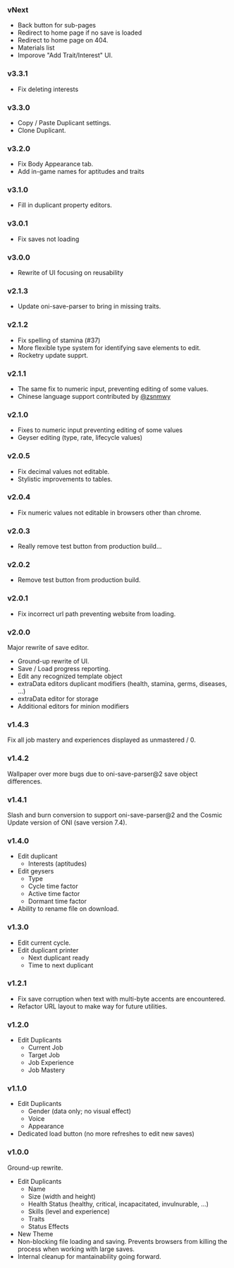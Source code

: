 ### vNext

- Back button for sub-pages
- Redirect to home page if no save is loaded
- Redirect to home page on 404.
- Materials list
- Imporove "Add Trait/Interest" UI.

### v3.3.1

- Fix deleting interests

### v3.3.0

- Copy / Paste Duplicant settings.
- Clone Duplicant.

### v3.2.0

- Fix Body Appearance tab.
- Add in-game names for aptitudes and traits

### v3.1.0

- Fill in duplicant property editors.

### v3.0.1

- Fix saves not loading

### v3.0.0

- Rewrite of UI focusing on reusability

### v2.1.3

- Update oni-save-parser to bring in missing traits.

### v2.1.2

- Fix spelling of stamina (#37)
- More flexible type system for identifying save elements to edit.
- Rocketry update supprt.

### v2.1.1

- The same fix to numeric input, preventing editing of some values.
- Chinese language support contributed by [@zsnmwy](https://github.com/zsnmwy)

### v2.1.0

- Fixes to numeric input preventing editing of some values
- Geyser editing (type, rate, lifecycle values)

### v2.0.5

- Fix decimal values not editable.
- Stylistic improvements to tables.

### v2.0.4

- Fix numeric values not editable in browsers other than chrome.

### v2.0.3

- Really remove test button from production build...

### v2.0.2

- Remove test button from production build.

### v2.0.1

- Fix incorrect url path preventing website from loading.

### v2.0.0

Major rewrite of save editor.

- Ground-up rewrite of UI.
- Save / Load progress reporting.
- Edit any recognized template object
- extraData editors duplicant modifiers (health, stamina, germs, diseases, ...)
- extraData editor for storage
- Additional editors for minion modifiers

### v1.4.3

Fix all job mastery and experiences displayed as unmastered / 0.

### v1.4.2

Wallpaper over more bugs due to oni-save-parser@2 save object differences.

### v1.4.1

Slash and burn conversion to support oni-save-parser@2 and the Cosmic Update version of ONI (save version 7.4).

### v1.4.0

- Edit duplicant
  - Interests (aptitudes)
- Edit geysers
  - Type
  - Cycle time factor
  - Active time factor
  - Dormant time factor
- Ability to rename file on download.

### v1.3.0

- Edit current cycle.
- Edit duplicant printer
  - Next duplicant ready
  - Time to next duplicant

### v1.2.1

- Fix save corruption when text with multi-byte accents are encountered.
- Refactor URL layout to make way for future utilities.

### v1.2.0

- Edit Duplicants
  - Current Job
  - Target Job
  - Job Experience
  - Job Mastery

### v1.1.0

- Edit Duplicants
  - Gender (data only; no visual effect)
  - Voice
  - Appearance
- Dedicated load button (no more refreshes to edit new saves)

### v1.0.0

Ground-up rewrite.

- Edit Duplicants
  - Name
  - Size (width and height)
  - Health Status (healthy, critical, incapacitated, invulnurable, ...)
  - Skills (level and experience)
  - Traits
  - Status Effects
- New Theme
- Non-blocking file loading and saving. Prevents browsers from killing the process when working with large saves.
- Internal cleanup for mantainability going forward.
